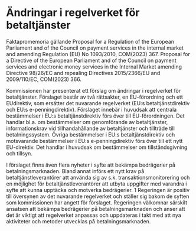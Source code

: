 # Ändringar i regelverket för betaltjänster

Faktapromemoria gällande Proposal for a Regulation of the European Parliament and of the Council on payment services in the internal market and amending
Regulation (EU) No 1093/2010, COM(2023) 367.
Proposal for a Directive of the European Parliament and of the Council on payment services and electronic money services in the Internal Market amending Directive 98/26/EC and repealing Directives 2015/2366/EU and 2009/110/EC, COM(2023) 366.

Kommissionen har presenterat ett förslag om ändringar i regelverket för betaltjänster. Förslaget består av två rättsakter, en EU-förordning och ett EUdirektiv, som ersätter det nuvarande regelverket (EU:s betaltjänstdirektiv och EU:s e-penningdirektiv). Förslaget innebär i huvudsak att centrala bestämmelser i EU:s betaltjänstdirektiv förs över till EU-förordningen. Det handlar bl.a. om bestämmelser om genomförande av betaltjänster, informationskrav vid tillhandahållande av betaltjänster och tillträde till betalningssystem. Övriga bestämmelser i EU:s betaltjänstdirektiv och motsvarande bestämmelser i EU:s e-penningdirektiv förs över till ett nytt EU-direktiv. Det handlar i huvudsak om bestämmelser om tillståndsgivning och tillsyn.

I förslaget finns även flera nyheter i syfte att bekämpa bedrägerier på betalningsmarknaden. Bland annat införs ett nytt krav på betaltjänstleverantörer att använda sig av s.k. transaktionsmonitorering och en möjlighet för betaltjänstleverantörer att utbyta uppgifter med varandra i syfte att kunna upptäcka och motverka bedrägerier. 1 Regeringen är positiv till översynen av det nuvarande regelverket och ställer sig bakom de syften som kommissionen har angett för förslaget. Regeringen välkomnar särskilt ansatsen att bekämpa bedrägerier på betalningsmarknaden och anser att det är viktigt att regelverket anpassas och uppdateras i takt med att nya aktiviteter och metoder utvecklas på betalningsmarknaden.
